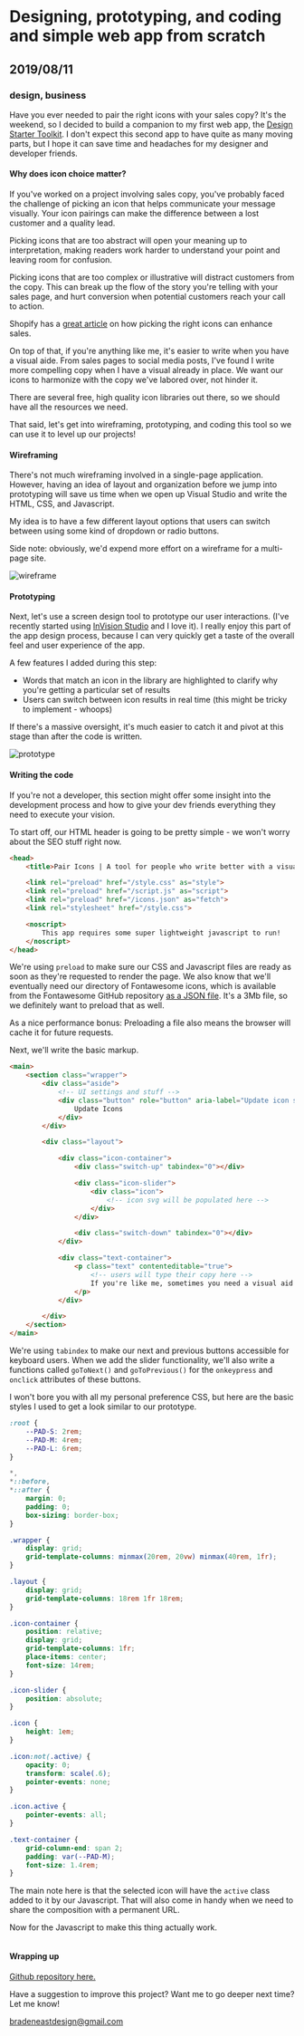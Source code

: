 # Designing, prototyping, and coding and simple web app from scratch
## 2019/08/11
### design, business

Have you ever needed to pair the right icons with your sales copy? It's the weekend, so I decided to build a companion to my first web app, the [Design Starter Toolkit](https://designstarterapp.netlify.com). I don't expect this second app to have quite as many moving parts, but I hope it can save time and headaches for my designer and developer friends.

#### Why does icon choice matter?

If you've worked on a project involving sales copy, you've probably faced the challenge of picking an icon that helps communicate your message visually. Your icon pairings can make the difference between a lost customer and a quality lead.

Picking icons that are too abstract will open your meaning up to interpretation, making readers work harder to understand your point and leaving room for confusion.

Picking icons that are too complex or illustrative will distract customers from the copy. This can break up the flow of the story you're telling with your sales page, and hurt conversion when potential customers reach your call to action.

Shopify has a [great article](https://www.shopify.com/partners/blog/how-to-use-icons-to-enhance-your-ecommerce-website) on how picking the right icons can enhance sales.

On top of that, if you're anything like me, it's easier to write when you have a visual aide. From sales pages to social media posts, I've found I write more compelling copy when I have a visual already in place. We want our icons to harmonize with the copy we've labored over, not hinder it.

There are several free, high quality icon libraries out there, so we should have all the resources we need.

That said, let's get into wireframing, prototyping, and coding this tool so we can use it to level up our projects!

#### Wireframing

There's not much wireframing involved in a single-page application. However, having an idea of layout and organization before we jump into prototyping will save us time when we open up Visual Studio and write the HTML, CSS, and Javascript.

My idea is to have a few different layout options that users can switch between using some kind of dropdown or radio buttons.

Side note: obviously, we'd expend more effort on a wireframe for a multi-page site.

![wireframe](/images/blog/pair-icons-wireframe.svg)

#### Prototyping

Next, let's use a screen design tool to prototype our user interactions. (I've recently started using [InVision Studio](https://www.invisionapp.com/studio) and I love it).  I really enjoy this part of the app design process, because I can very quickly get a taste of the overall feel and user experience of the app.

A few features I added during this step:
 - Words that match an icon in the library are highlighted to clarify why you're getting a particular set of results
 - Users can switch between icon results in real time (this might be tricky to implement - whoops)

If there's a massive oversight, it's much easier to catch it and pivot at this stage than after the code is written.

![prototype](/images/blog/icon-app-interaction.gif)

#### Writing the code

If you're not a developer, this section might offer some insight into the development process and how to give your dev friends everything they need to execute your vision.

To start off, our HTML header is going to be pretty simple - we won't worry about the SEO stuff right now.

```html
<head>
    <title>Pair Icons | A tool for people who write better with a visual aid.</title>

    <link rel="preload" href="/style.css" as="style">
    <link rel="preload" href="/script.js" as="script">
    <link rel="preload" href="/icons.json" as="fetch">
    <link rel="stylesheet" href="/style.css">

    <noscript>
        This app requires some super lightweight javascript to run!
    </noscript>
</head>
```
We're using `preload` to make sure our CSS and Javascript files are ready as soon as they're requested to render the page.  We also know that we'll eventually need our directory of Fontawesome icons, which is available from the Fontawesome GitHub repository [as a JSON file](https://raw.githubusercontent.com/FortAwesome/Font-Awesome/master/metadata/icons.json). It's a 3Mb file, so we definitely want to preload that as well.

As a nice performance bonus: Preloading a file also means the browser will cache it for future requests.

Next, we'll write the basic markup.

```html
<main>
    <section class="wrapper">
        <div class="aside">
            <!-- UI settings and stuff -->
            <div class="button" role="button" aria-label="Update icon selection based on your copy" onclick="updateIcons()">
                Update Icons
            </div>
        </div>

        <div class="layout">

            <div class="icon-container">
                <div class="switch-up" tabindex="0"></div>

                <div class="icon-slider">
                    <div class="icon">
                        <!-- icon svg will be populated here -->
                    </div>
                </div>

                <div class="switch-down" tabindex="0"></div>
            </div>

            <div class="text-container">
                <p class="text" contenteditable="true">
                    <!-- users will type their copy here -->
                    If you're like me, sometimes you need a visual aid to write persuasive copy.
                </p>
            </div>

        </div>
    </section>
</main>
```

We're using `tabindex` to make our next and previous buttons accessible for keyboard users. When we add the slider functionality, we'll also write a functions called `goToNext()` and `goToPrevious()` for the `onkeypress` and `onclick` attributes of these buttons.

I won't bore you with all my personal preference CSS, but here are the basic styles I used to get a look similar to our prototype.

```css
:root {
    --PAD-S: 2rem;
    --PAD-M: 4rem;
    --PAD-L: 6rem;
}

*,
*::before,
*::after {
    margin: 0;
    padding: 0;
    box-sizing: border-box;
}

.wrapper {
    display: grid;
    grid-template-columns: minmax(20rem, 20vw) minmax(40rem, 1fr);
}

.layout {
    display: grid;
    grid-template-columns: 18rem 1fr 18rem;
}

.icon-container {
    position: relative;
    display: grid;
    grid-template-columns: 1fr;
    place-items: center;
    font-size: 14rem;
}

.icon-slider {
    position: absolute;
}

.icon {
    height: 1em;
}

.icon:not(.active) {
    opacity: 0;
    transform: scale(.6);
    pointer-events: none;
}

.icon.active {
    pointer-events: all;
}

.text-container {
    grid-column-end: span 2;
    padding: var(--PAD-M);
    font-size: 1.4rem;
}
```
The main note here is that the selected icon will have the `active` class added to it by our Javascript.  That will also come in handy when we need to share the composition with a permanent URL.

Now for the Javascript to make this thing actually work.

```javascript
```

#### Wrapping up

[Github repository here.](https://github.com/bradeneast/pairiconsapp)

Have a suggestion to improve this project? Want me to go deeper next time?  Let me know!

bradeneastdesign@gmail.com